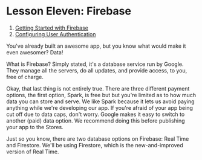 # Lesson Eleven: Firebase  
1. [Getting Started with Firebase](01_Getting-Started-with-Firebase.md)
2. [Configuring User Authentication](02_Configuring-User-Authentication.md)

You've already built an awesome app, but you know what would make it even awesomer?  Data!

What is Firebase? Simply stated, it's a database service run by Google.  They manage all the servers, do all updates, and provide access, to you, free of charge.   

Okay, that last thing is not entirely true.  There are three different payment options, the first option, Spark, is free but but you're limited as to how much data you can store and serve.  We like Spark because it lets us avoid paying anything while we're developing our app.  If you're afraid of your app being cut off due to data caps, don't worry.   Google makes it easy to switch to another (paid) data option.  We recommend doing this before publishing your app to the Stores.

Just so you know, there are two database options on Firebase: Real Time and Firestore.  We'll be using Firestore, which is the new-and-improved version of Real Time.

